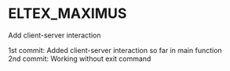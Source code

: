 # ELTEX_MAXIMUS
Add client-server interaction

1st commit:
Added client-server interaction so far in main function  
2nd commit:
Working without exit command
